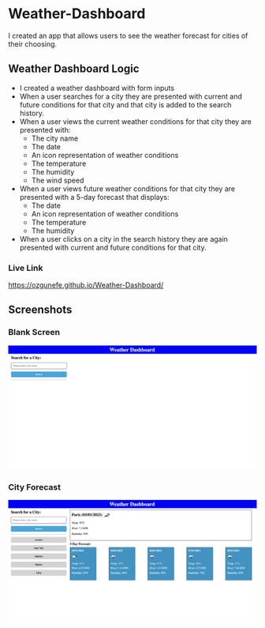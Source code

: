 # Weather-Dashboard
I created an app that allows users to see the weather forecast for cities of their choosing.

## Weather Dashboard Logic
- I created a weather dashboard with form inputs
- When a user searches for a city they are presented with current and future conditions for that city and that city is added to the search history.
- When a user views the current weather conditions for that city they are presented with:
    - The city name
    - The date
    - An icon representation of weather conditions
    - The temperature
    - The humidity
    - The wind speed
- When a user views future weather conditions for that city they are presented with a 5-day forecast that displays:
    - The date
    - An icon representation of weather conditions
    - The temperature
    - The humidity
- When a user clicks on a city in the search history they are again presented with current and future conditions for that city.

### Live Link
https://ozgunefe.github.io/Weather-Dashboard/



## Screenshots
### Blank Screen
![Before Generating the Password screenshot](./Screenshots/blank_screen.png)
### City Forecast
![Before Generating the Password screenshot](./Screenshots/city_forecast.png)